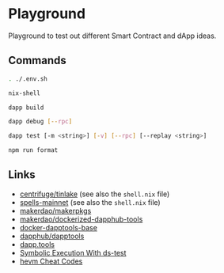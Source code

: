 # Playground

Playground to test out different Smart Contract and dApp ideas.

## Commands

```sh
. ./.env.sh

nix-shell

dapp build

dapp debug [--rpc]

dapp test [-m <string>] [-v] [--rpc] [--replay <string>]

npm run format
```

## Links

- [centrifuge/tinlake](https://github.com/centrifuge/tinlake) (see also the `shell.nix` file)
- [spells-mainnet](https://github.com/makerdao/spells-mainnet) (see also the `shell.nix` file)
- [makerdao/makerpkgs](https://github.com/makerdao/makerpkgs)
- [makerdao/dockerized-dapphub-tools](https://github.com/makerdao/dockerized-dapphub-tools)
- [docker-dapptools-base](https://github.com/centrifuge/docker-dapptools-base)
- [dapphub/dapptools](https://github.com/dapphub/dapptools)
- [dapp.tools](https://dapp.tools/)
- [Symbolic Execution With ds-test](https://fv.ethereum.org/2020/12/11/symbolic-execution-with-ds-test/)
- [hevm Cheat Codes](https://github.com/dapphub/dapptools/blob/master/src/hevm/README.md#cheat-codes)
